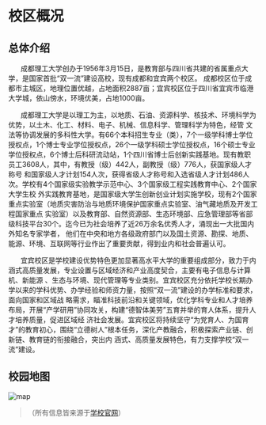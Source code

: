 # 校区概况

## **总体介绍**

 &emsp;&ensp; 成都理工大学创办于1956年3月15日，是教育部与四川省共建的省属重点大学，是国家首批“双一流”建设高校，现有成都和宜宾两个校区。
 成都校区位于成都市主城区，地理位置优越，占地面积2887亩；宜宾校区位于四川省宜宾市临港大学城，依山傍水，环境优美，占地1000亩。

 &emsp;&ensp; 成都理工大学是以理工为主，以地质、石油、资源科学、核技术、环境科学为优势，以土木、化工、材料、电子、机械、信息科学、管理科学为特色，经管
 文法等协调发展的多科性大学。有66个本科招生专业（类），7个一级学科博士学位授权点，1个博士专业学位授权点，26个一级学科硕士学位授权点，16个硕士专业
 学位授权点，6个博士后科研流动站，1个四川省博士后创新实践基地。现有教职员工3608人，其中，有教授（级）442人，副教授（级）776人，获国家级人才称号
 和国家级人才计划154人次，获得省级人才称号和入选省级人才计划486人次。学校有4个国家级实验教学示范中心、3个国家级工程实践教育中心、2个国家大学生校
 外实践教育基地，是国家级大学生创新创业计划实施学校，现有2个国家重点实验室（地质灾害防治与地质环境保护国家重点实验室、油气藏地质及开发工程国家重点
 实验室）以及教育部、自然资源部、生态环境部、应急管理部等省部级科技平台30个。迄今已为社会培养了近26万余名优秀人才，涌现出一大批国内外知名专家学者，
 他们在中央和地方各级政府部门以及国土资源、勘探、地质、能源、环境、互联网等行业作出了重要贡献，得到业内和社会普遍认可。

 &emsp;&ensp; 宜宾校区是学校建设优势特色更加显著高水平大学的重要组成部分，致力于内涵式高质量发展，专业设置与区域经济和产业高度契合，主要有电子信息与计算机、新能源
 、生态与环境、现代管理等专业类别。宜宾校区充分依托学校长期办学以来的学科优势、办学经验和师资力量，按照“双一流”建设的办学标准和要求，面向国家和区域战
 略需求，瞄准科技前沿和关键领域，优化学科专业和人才培养布局，开展“产学研用”协同攻关，构建“德智体美劳”五育并举的育人体系，提升人才培养质量，促进区域经
 济社会发展。宜宾校区将持续坚守“为党育人、为国育才”的教育初心，围绕“立德树人”根本任务，深化产教融合，积极探索产业链、创新链、教育链的衔接融合，突出内
 涵式、高质量发展特色，有力支撑学校“双一流”建设。


## **校园地图**

![](img/map.jpg "map")


>（所有信息皆来源于<a href="http://www.yb.cdut.edu.cn/index.htm" target="_blank">学校官网</a>）